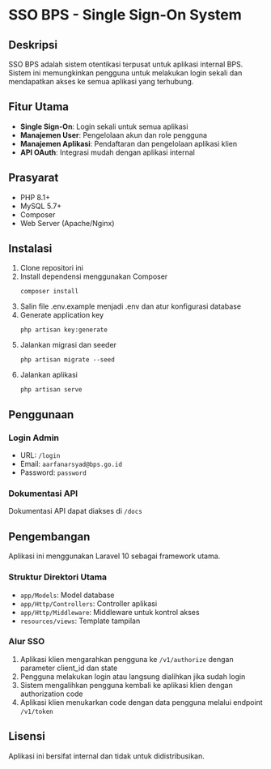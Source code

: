 # SSO BPS - Single Sign-On System

## Deskripsi

SSO BPS adalah sistem otentikasi terpusat untuk aplikasi internal BPS. Sistem ini memungkinkan pengguna untuk melakukan login sekali dan mendapatkan akses ke semua aplikasi yang terhubung.

## Fitur Utama

- **Single Sign-On**: Login sekali untuk semua aplikasi
- **Manajemen User**: Pengelolaan akun dan role pengguna
- **Manajemen Aplikasi**: Pendaftaran dan pengelolaan aplikasi klien
- **API OAuth**: Integrasi mudah dengan aplikasi internal

## Prasyarat

- PHP 8.1+
- MySQL 5.7+
- Composer
- Web Server (Apache/Nginx)

## Instalasi

1. Clone repositori ini
2. Install dependensi menggunakan Composer
   ```
   composer install
   ```
3. Salin file .env.example menjadi .env dan atur konfigurasi database
4. Generate application key
   ```
   php artisan key:generate
   ```
5. Jalankan migrasi dan seeder
   ```
   php artisan migrate --seed
   ```
6. Jalankan aplikasi
   ```
   php artisan serve
   ```

## Penggunaan

### Login Admin

- URL: `/login`
- Email: `aarfanarsyad@bps.go.id`
- Password: `password`

### Dokumentasi API

Dokumentasi API dapat diakses di `/docs`

## Pengembangan

Aplikasi ini menggunakan Laravel 10 sebagai framework utama.

### Struktur Direktori Utama

- `app/Models`: Model database
- `app/Http/Controllers`: Controller aplikasi
- `app/Http/Middleware`: Middleware untuk kontrol akses
- `resources/views`: Template tampilan

### Alur SSO

1. Aplikasi klien mengarahkan pengguna ke `/v1/authorize` dengan parameter client_id dan state
2. Pengguna melakukan login atau langsung dialihkan jika sudah login
3. Sistem mengalihkan pengguna kembali ke aplikasi klien dengan authorization code
4. Aplikasi klien menukarkan code dengan data pengguna melalui endpoint `/v1/token`

## Lisensi

Aplikasi ini bersifat internal dan tidak untuk didistribusikan.
